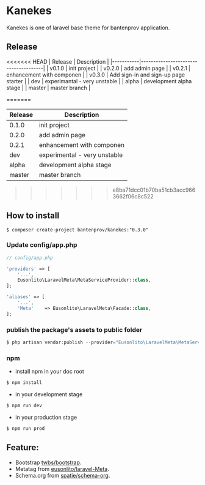 # Kanekes

Kanekes is one of laravel base theme for bantenprov application.

## Release

<<<<<<< HEAD
| Release   | Description                          |
|-----------|--------------------------------------|
| v0.1.0    | init project                         |
| v0.2.0    | add admin page                       |
| v0.2.1    | enhancement with componen            |
| v0.3.0    | Add sign-in and sign-up page starter |
| dev       | experimantal - very unstable         |
| alpha     | development alpha stage              |
| master    | master branch                        |

=======

| Release  | Description                  |
|----------|------------------------------|
| 0.1.0    | init project                 |
| 0.2.0    | add admin page               |
| 0.2.1    | enhancement with componen    |
| dev      | experimental - very unstable |
| alpha    | development alpha stage      |
| master   | master branch                |
>>>>>>> e8ba71dcc01b70ba51cb3acc9663662f06c8c522

## How to install

```
$ composer create-project bantenprov/kanekes:"0.3.0"
```

### Update config/app.php

```php
// config/app.php

'providers' => [
    '...',
    Eusonlito\LaravelMeta\MetaServiceProvider::class,
];

'aliases' => [
    '...',
    'Meta'    => Eusonlito\LaravelMeta\Facade::class,
];
```

### publish the package's assets to public folder

```php
$ php artisan vendor:publish --provider="Eusonlito\LaravelMeta\MetaServiceProvider"
```
### npm
- install npm in your doc root
```sh
$ npm install
```
- in your development stage
```sh
$ npm run dev
```
- in your production stage
```sh
$ npm run prod
```

## Feature:

- Bootstrap [twbs/bootstrap](https://github.com/twbs/bootstrap/).
- Metatag from [eusonlito/laravel-Meta](https://github.com/eusonlito/laravel-Meta).
- Schema.org from [spatie/schema-org](https://github.com/spatie/schema-org).
